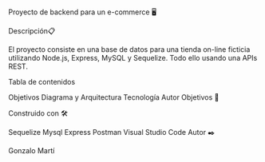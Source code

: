 Proyecto de backend para un e-commerce 🖥️

Descripción📋

El proyecto consiste en una base de datos para una tienda on-line ficticia utilizando Node.js, Express, MySQL y Sequelize. Todo ello usando una APIs REST.

Tabla de contenidos

Objetivos
Diagrama y Arquitectura
Tecnología
Autor
Objetivos 🎯





Construido con 🛠️

Sequelize
Mysql
Express
Postman
Visual Studio Code
Autor ✒️

Gonzalo Martí 
